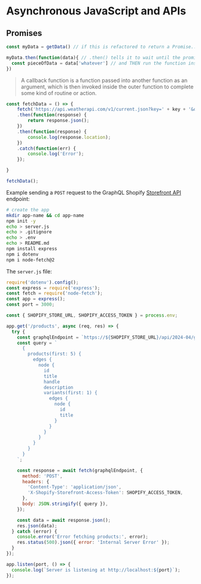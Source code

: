 # Asynchronous JavaScript and APIs

## Promises
```js
const myData = getData() // if this is refactored to return a Promise...

myData.then(function(data){ // .then() tells it to wait until the promise is resolved
  const pieceOfData = data['whatever'] // and THEN run the function inside
})
```
> A callback function is a function passed into another function as an argument, which is then invoked inside the outer function to complete some kind of routine or action.

```js
const fetchData = () => {
    fetch('https://api.weatherapi.com/v1/current.json?key=' + key + '&q=' + city)
    .then(function(response) {
        return response.json();
    })
    .then(function(response) {
        console.log(response.location);
    })
    .catch(function(err) {
        console.log('Error');
    });

}

fetchData();
```

Example sending a `POST` request to the GraphQL Shopify [Storefront API](https://shopify.dev/docs/api/storefront) endpoint:

```sh
# create the app
mkdir app-name && cd app-name
npm init -y
echo > server.js 
echo > .gitignore 
echo > .env 
echo > README.md
npm install express
npm i dotenv
npm i node-fetch@2
```

The `server.js` file:

```js
require('dotenv').config();
const express = require('express');
const fetch = require('node-fetch');
const app = express();
const port = 3000;

const { SHOPIFY_STORE_URL, SHOPIFY_ACCESS_TOKEN } = process.env;

app.get('/products', async (req, res) => {
  try {
    const graphqlEndpoint = `https://${SHOPIFY_STORE_URL}/api/2024-04/graphql.json`;
    const query = `
      {
        products(first: 5) {
          edges {
            node {
              id
              title
              handle
              description
              variants(first: 1) {
                edges {
                  node {
                    id
                    title
                  }
                }
              }
            }
          }
        }
      }
    `;

    const response = await fetch(graphqlEndpoint, {
      method: 'POST',
      headers: {
        'Content-Type': 'application/json',
        'X-Shopify-Storefront-Access-Token': SHOPIFY_ACCESS_TOKEN,
      },
      body: JSON.stringify({ query }),
    });

    const data = await response.json();
    res.json(data);
  } catch (error) {
    console.error('Error fetching products:', error);
    res.status(500).json({ error: 'Internal Server Error' });
  }
});

app.listen(port, () => {
  console.log(`Server is listening at http://localhost:${port}`);
});
```
